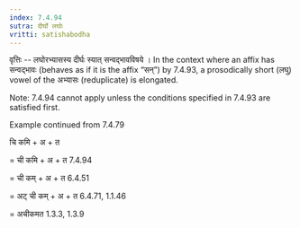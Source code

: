 ```yaml
---
index: 7.4.94
sutra: दीर्घो लघोः
vritti: satishabodha
---
```



वृत्तिः -- लघोरभ्यासस्य दीर्घः स्यात् सन्वद्भावविषये । In the context where an affix has सन्वद्भावः (behaves as if it is the affix “सन्”) by 7.4.93, a prosodically short (लघु) vowel of the अभ्यासः (reduplicate) is elongated.

Note: 7.4.94 cannot apply unless the conditions specified in 7.4.93 are satisfied first.


Example continued from 7.4.79


चि कमि + अ + त

= ची कमि + अ + त 7.4.94

= ची कम् + अ + त 6.4.51

= अट् ची कम् + अ + त 6.4.71, 1.1.46

= अचीकमत 1.3.3, 1.3.9

